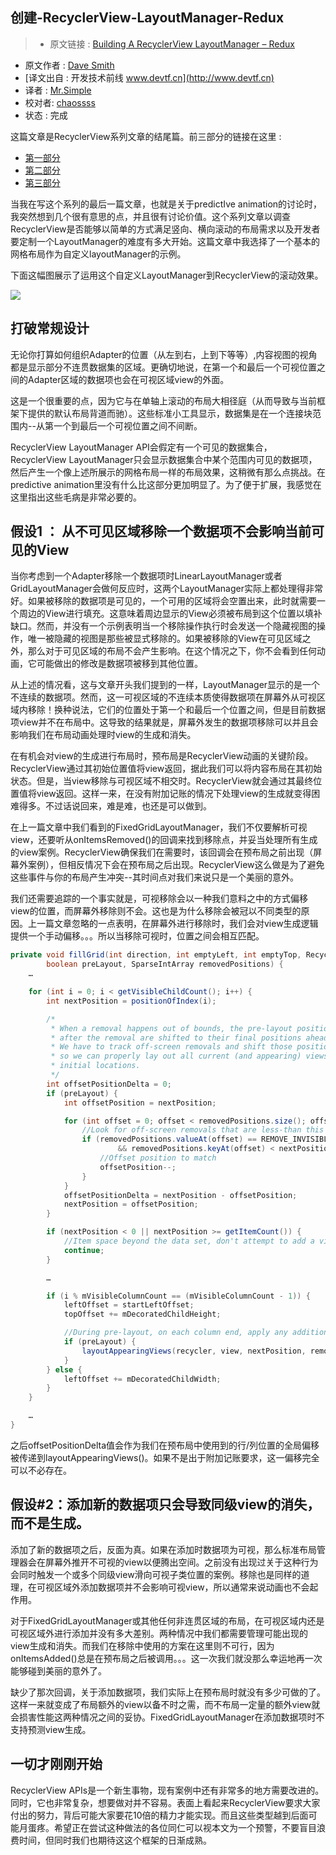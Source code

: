 创建-RecyclerView-LayoutManager-Redux
---

> * 原文链接 : [Building A RecyclerView LayoutManager – Redux](http://wiresareobsolete.com/2014/09/recyclerview-layoutmanager-2/)
* 原文作者 : [Dave Smith](http://wiresareobsolete.com/)
* [译文出自 :  开发技术前线 www.devtf.cn](http://www.devtf.cn)
* 译者 : [Mr.Simple](https://github.com/bboyfeiyu) 
* 校对者: [chaossss](https://github.com/chaossss)  
* 状态 :  完成 



这篇文章是RecyclerView系列文章的结尾篇。前三部分的链接在这里 :       

* [第一部分](https://github.com/bboyfeiyu/android-tech-frontier/blob/master/issue-9/%E5%88%9B%E5%BB%BA-RecyclerView-LayoutManager-Part-1.md)
* [第二部分](https://github.com/bboyfeiyu/android-tech-frontier/blob/master/issue-13/创建-RecyclerView-LayoutManager-Part-2)
* [第三部分](https://github.com/bboyfeiyu/android-tech-frontier/blob/master/issue-13/创建-RecyclerView-LayoutManager-Part-3)

当我在写这个系列的最后一篇文章，也就是关于predictIve animation的讨论时，我突然想到几个很有意思的点，并且很有讨论价值。这个系列文章以调查RecyclerView是否能够以简单的方式满足竖向、横向滚动的布局需求以及开发者要定制一个LayoutManager的难度有多大开始。这篇文章中我选择了一个基本的网格布局作为自定义layoutManager的示例。

下面这幅图展示了运用这个自定义LayoutManager到RecyclerView的滚动效果。       

![](http://i.embed.ly/1/display/resize?url=http%3A%2F%2Fwiresareobsolete.com%2Fwordpress%2Fwp-content%2Fuploads%2F2015%2F02%2FGridWindow.gif&grow=true&key=92b31102528511e1a2ec4040d3dc5c07&height=400)

## 打破常规设计

无论你打算如何组织Adapter的位置（从左到右，上到下等等）,内容视图的视角都是显示部分不连贯数据集的区域。更确切地说，在第一个和最后一个可视位置之间的Adapter区域的数据项也会在可视区域view的外面。 

这是一个很重要的点，因为它与在单轴上滚动的布局大相径庭（从而导致与当前框架下提供的默认布局背道而驰）。这些标准小工具显示，数据集是在一个连接块范围内--从第一个到最后一个可视位置之间不间断。

RecyclerView LayoutManager API会假定有一个可见的数据集合，RecyclerView LayoutManager只会显示数据集合中某个范围内可见的数据项，然后产生一个像上述所展示的网格布局一样的布局效果，这稍微有那么点挑战。在predictive animation里没有什么比这部分更加明显了。为了便于扩展，我感觉在这里指出这些毛病是非常必要的。


## 假设1 ： 从不可见区域移除一个数据项不会影响当前可见的View

当你考虑到一个Adapter移除一个数据项时LinearLayoutManager或者GridLayoutManager会做何反应时，这两个LayoutManager实际上都处理得非常好。如果被移除的数据项是可见的，一个可用的区域将会空置出来，此时就需要一个周边的View进行填充。这意味着周边显示的View必须被布局到这个位置以填补缺口。然而，并没有一个示例表明当一个移除操作执行时会发送一个隐藏视图的操作，唯一被隐藏的视图是那些被显式移除的。如果被移除的View在可见区域之外，那么对于可见区域的布局不会产生影响。在这个情况之下，你不会看到任何动画，它可能做出的修改是数据项被移到其他位置。

从上述的情况看，这与文章开头我们提到的一样，LayoutManager显示的是一个不连续的数据项。然而，这一可视区域的不连续本质使得数据项在屏幕外从可视区域内移除！换种说法，它们的位置处于第一个和最后一个位置之间，但是目前数据项view并不在布局中。这导致的结果就是，屏幕外发生的数据项移除可以并且会影响我们在布局动画处理时view的生成和消失。

在有机会对view的生成进行布局时，预布局是RecyclerView动画的关键阶段。RecyclerView通过其初始位置值将view返回，据此我们可以将内容布局在其初始状态。但是，当view移除与可视区域不相交时。RecyclerView就会通过其最终位置值将view返回。这样一来，在没有附加记账的情况下处理view的生成就变得困难得多。不过话说回来，难是难，也还是可以做到。

在上一篇文章中我们看到的FixedGridLayoutManager，我们不仅要解析可视view，还要听从onItemsRemoved()的回调来找到移除点，并妥当处理所有生成的view案例。RecyclerView确保我们在需要时，该回调会在预布局之前出现（屏幕外案例），但相反情况下会在预布局之后出现。RecyclerView这么做是为了避免这些事件与你的布局产生冲突--其时间点对我们来说只是一个美丽的意外。

我们还需要追踪的一个事实就是，可视移除会以一种我们意料之中的方式偏移view的位置，而屏幕外移除则不会。这也是为什么移除会被冠以不同类型的原因。上一篇文章忽略的一点表明，在屏幕外进行移除时，我们会对view生成逻辑提供一个手动偏移。。。所以当移除可视时，位置之间会相互匹配。

```java
private void fillGrid(int direction, int emptyLeft, int emptyTop, RecyclerView.Recycler recycler,
        boolean preLayout, SparseIntArray removedPositions) {
    …

    for (int i = 0; i < getVisibleChildCount(); i++) {
        int nextPosition = positionOfIndex(i);

        /*
         * When a removal happens out of bounds, the pre-layout positions of items
         * after the removal are shifted to their final positions ahead of schedule.
         * We have to track off-screen removals and shift those positions back
         * so we can properly lay out all current (and appearing) views in their
         * initial locations.
         */
        int offsetPositionDelta = 0;
        if (preLayout) {
            int offsetPosition = nextPosition;

            for (int offset = 0; offset < removedPositions.size(); offset++) {
                //Look for off-screen removals that are less-than this
                if (removedPositions.valueAt(offset) == REMOVE_INVISIBLE
                        && removedPositions.keyAt(offset) < nextPosition) {
                    //Offset position to match
                    offsetPosition--;
                }
            }
            offsetPositionDelta = nextPosition - offsetPosition;
            nextPosition = offsetPosition;
        }

        if (nextPosition < 0 || nextPosition >= getItemCount()) {
            //Item space beyond the data set, don't attempt to add a view
            continue;
        }

        …

        if (i % mVisibleColumnCount == (mVisibleColumnCount - 1)) {
            leftOffset = startLeftOffset;
            topOffset += mDecoratedChildHeight;

            //During pre-layout, on each column end, apply any additional appearing views
            if (preLayout) {
                layoutAppearingViews(recycler, view, nextPosition, removedPositions.size(), offsetPositionDelta);
            }
        } else {
            leftOffset += mDecoratedChildWidth;
        }
    }

    …
}
```

之后offsetPositionDelta值会作为我们在预布局中使用到的行/列位置的全局偏移被传递到layoutAppearingViews()。如果不是出于附加记账要求，这一偏移完全可以不必存在。

## 假设#2：添加新的数据项只会导致同级view的消失，而不是生成。

添加了新的数据项之后，反面为真。如果在添加时数据项为可视，那么标准布局管理器会在屏幕外推开不可视的view以便腾出空间。之前没有出现过关于这种行为会同时触发一个或多个同级view滑向可视子类位置的案例。移除也是同样的道理，在可视区域外添加数据项并不会影响可视view，所以通常来说动画也不会起作用。

对于FixedGridLayoutManager或其他任何非连贯区域的布局，在可视区域内还是可视区域外进行添加并没有多大差别。两种情况中我们都需要管理可能出现的view生成和消失。而我们在移除中使用的方案在这里则不可行，因为onItemsAdded()总是在预布局之后被调用。。。这一次我们就没那么幸运地再一次能够碰到美丽的意外了。

缺少了那次回调，关于添加数据项，我们实际上在预布局时就没有多少可做的了。这样一来就变成了布局额外的view以备不时之需，而不布局一定量的额外view就会损害性能这两种情况之间的妥协。FixedGridLayoutManager在添加数据项时不支持预测view生成。

## 一切才刚刚开始

RecyclerView APIs是一个新生事物，现有案例中还有非常多的地方需要改进的。同时，它也非常复杂，想要做对并不容易。表面上看起来RecyclerView要求大家付出的努力，背后可能大家要花10倍的精力才能实现。而且这些类型越到后面可能月蛋疼。希望正在尝试这种做法的各位同仁可以视本文为一个预警，不要盲目浪费时间，但同时我们也期待这这个框架的日渐成熟。


